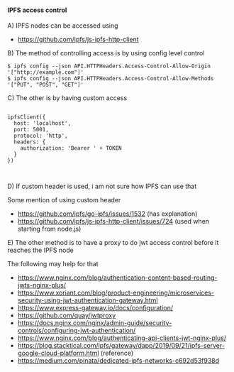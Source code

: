 #### IPFS access control

A) IPFS nodes can be accessed using 
- https://github.com/ipfs/js-ipfs-http-client

B) The method of controlling access is by using config level control

```
$ ipfs config --json API.HTTPHeaders.Access-Control-Allow-Origin  '["http://example.com"]'
$ ipfs config --json API.HTTPHeaders.Access-Control-Allow-Methods '["PUT", "POST", "GET"]'

```
C) The other is by having custom access

```

ipfsClient({
  host: 'localhost',
  port: 5001,
  protocol: 'http',
  headers: {
    authorization: 'Bearer ' + TOKEN
  }
})



```

D) If custom header is used, i am not sure how IPFS can use that

Some mention of using custom header 
- https://github.com/ipfs/go-ipfs/issues/1532 (has explanation)
- https://github.com/ipfs/js-ipfs-http-client/issues/724 (used when starting from node.js)


E) The other method is to have a proxy to do jwt access control before it reaches the IPFS node

The following may help for that


- https://www.nginx.com/blog/authentication-content-based-routing-jwts-nginx-plus/
- https://www.xoriant.com/blog/product-engineering/microservices-security-using-jwt-authentication-gateway.html
- https://www.express-gateway.io/docs/configuration/
- https://github.com/quay/jwtproxy
- https://docs.nginx.com/nginx/admin-guide/security-controls/configuring-jwt-authentication/
- https://www.nginx.com/blog/authenticating-api-clients-jwt-nginx-plus/
- https://blog.stacktical.com/ipfs/gateway/dapp/2019/09/21/ipfs-server-google-cloud-platform.html (reference)
- https://medium.com/pinata/dedicated-ipfs-networks-c692d53f938d

